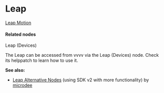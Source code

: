 # Leap

<a href="https://www.leapmotion.com/" class="extURL" target="_blank">Leap Motion</a>  

#### Related nodes
<span class="node">Leap (Devices)</span>  

The Leap can be accessed from vvvv via the <span class="node">Leap (Devices)</span> node. Check its helppatch to learn how to use it.  

**See also:**  
* <a href="https://vvvv.org/contribution/leap-alternative-nodes" class="extURL contribution" target="_blank">Leap Alternative Nodes</a> (using SDK v2 with more functionality) by <span class="user"><a href="https://vvvv.org/users/microdee" class="extURL" target="_blank">microdee</a></span>  





